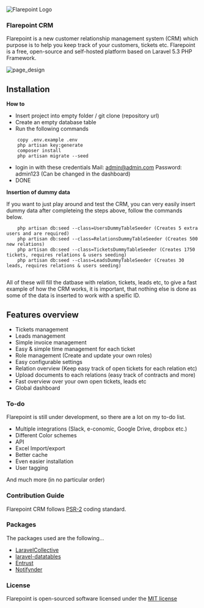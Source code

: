 

![Flarepoint Logo](https://cloud.githubusercontent.com/assets/15610490/16813901/ebfd6d94-4933-11e6-9fee-655f6193f38e.png)
### Flarepoint CRM
Flarepoint is a new customer relationship management system (CRM) which purpose is to help you keep track of your customers, tickets etc. Flarepoint is a free, open-source and self-hosted platform based on Laravel 5.3 PHP Framework.

![page_design](https://cloud.githubusercontent.com/assets/15610490/16659700/903393ac-446b-11e6-969c-831fcd698a06.PNG)


## Installation



**How to**

- Insert project into empty folder / git clone (repository url)
- Create an empty database table
- Run the following commands
```
    copy .env.example .env
    php artisan key:generate
    composer install
    php artisan migrate --seed
```
- login in with these credentials  Mail: admin@admin.com Password: admin123 (Can be changed in the dashboard)
- DONE

**Insertion of dummy data**

If you want to just play around and test the CRM, you can very easily insert dummy data after completeing the steps above, follow the commands below.

```
    php artisan db:seed --class=UsersDummyTableSeeder (Creates 5 extra users and are required)
    php artisan db:seed --class=RelationsDummyTableSeeder (Creates 500 new relations)
    php artisan db:seed --class=TicketsDummyTableSeeder (Creates 1750 tickets, requires relations & users seeding)
    php artisan db:seed --class=LeadsDummyTableSeeder (Creates 30 leads, requires relations & users seeding)
    
```

All of these will fill the datbase with relation, tickets, leads etc, to give a fast example of how the CRM works, it is important, that nothing else is done as some of the data is inserted to work with a speific ID.


## Features overview
- Tickets management
- Leads management
- Simple invoice management
- Easy & simple time management for each ticket
- Role management (Create and update your own roles)
- Easy configurable settings
- Relation overview (Keep easy track of open tickets for each relation etc)
- Upload documents to each relations (easy track of contracts and more)
- Fast overview over your own open tickets, leads etc
- Global dashboard


### To-do

Flarepoint is still under development, so there are a lot on my to-do list.

- Multiple integrations (Slack, e-conomic, Google Drive, dropbox etc.)
- Different Color schemes
- API
- Excel Import/export
- Better cache
- Even easier installation
- User tagging

And much more (in no particular order)

### Contribution Guide
Flarepoint CRM follows [PSR-2](https://github.com/php-fig/fig-standards/blob/master/accepted/PSR-2-coding-style-guide.md) coding standard.

### Packages
The packages used are the following...

- [LaravelCollective](https://github.com/LaravelCollective/html)
- [laravel-datatables](https://github.com/yajra/laravel-datatables)
- [Entrust](https://github.com/Zizaco/entrust)
- [Notifynder](https://github.com/fenos/Notifynder)


### License

Flarepoint is open-sourced software licensed under the [MIT license](http://opensource.org/licenses/MIT)
